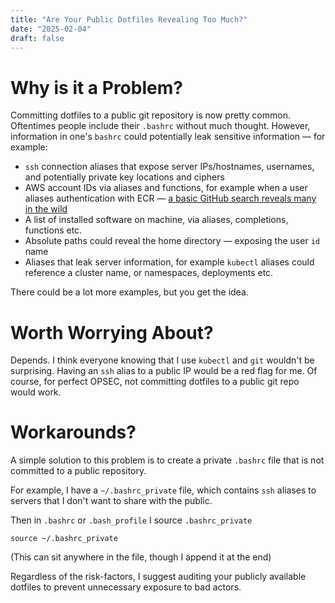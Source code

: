 ```yaml
---
title: "Are Your Public Dotfiles Revealing Too Much?"
date: "2025-02-04"
draft: false
---
```


# Why is it a Problem?

Committing dotfiles to a public git repository is now pretty common. Oftentimes people include their `.bashrc` without much thought. However, information in one's `bashrc` could potentially leak sensitive information — for example:

- `ssh` connection aliases that expose server IPs/hostnames, usernames, and potentially private key locations and ciphers
- AWS account IDs via aliases and functions, for example when a user aliases authentication with ECR — [a basic GitHub search reveals many in the wild](https://github.com/search?q=%22amazonaws.com%22+path%3A.bashrc&type=code)
- A list of installed software on machine, via aliases, completions, functions etc.
- Absolute paths could reveal the home directory — exposing the user `id` name
- Aliases that leak server information, for example `kubectl` aliases could reference a cluster name, or namespaces, deployments etc.

There could be a lot more examples, but you get the idea.

# Worth Worrying About?

Depends. I think everyone knowing that I use `kubectl` and `git` wouldn't be surprising. Having an `ssh` alias to a public IP would be a red flag for me. Of course, for perfect OPSEC, not committing dotfiles to a public git repo would work.

# Workarounds?

A simple solution to this problem is to create a private `.bashrc` file that is not committed to a public repository.

For example, I have a `~/.bashrc_private` file, which contains `ssh` aliases to servers that I don't want to share with the public.

Then in `.bashrc` or `.bash_profile` I source `.bashrc_private`

```shell
source ~/.bashrc_private
```

(This can sit anywhere in the file, though I append it at the end)

Regardless of the risk-factors, I suggest auditing your publicly available dotfiles to prevent unnecessary exposure to bad actors.

